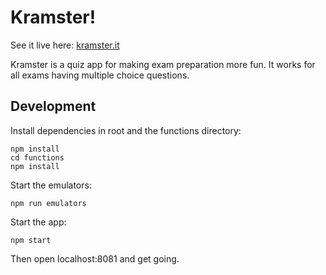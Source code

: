 # Kramster!

See it live here: [kramster.it](https://kramster.it)

Kramster is a quiz app for making exam preparation more fun. It works for all exams having multiple choice questions.

## Development

Install dependencies in root and the functions directory:

```
npm install
cd functions
npm install
```

Start the emulators:

```
npm run emulators
```

Start the app:

```
npm start
```

Then open localhost:8081 and get going.
